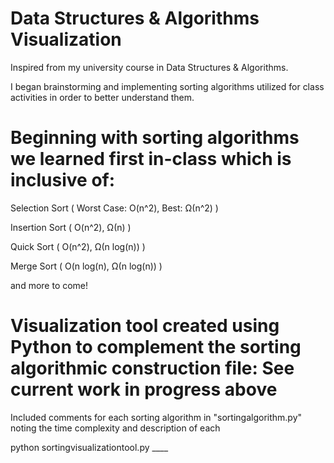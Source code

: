 # Data Structures & Algorithms Visualization

Inspired from my university course in Data Structures & Algorithms.

I began brainstorming and implementing sorting algorithms utilized for class activities in order to better understand them.

# Beginning with sorting algorithms we learned first in-class which is inclusive of:
Selection Sort ( Worst Case: O(n^2), Best: Ω(n^2) )

Insertion Sort ( O(n^2), Ω(n) )

Quick Sort ( O(n^2), Ω(n log(n)) )

Merge Sort ( O(n log(n), Ω(n log(n)) )

and more to come!

# Visualization tool created using Python to complement the sorting algorithmic construction file: See current work in progress above 

Included comments for each sorting algorithm in "sortingalgorithm.py" noting the time complexity and description of each


python sortingvisualizationtool.py ____
